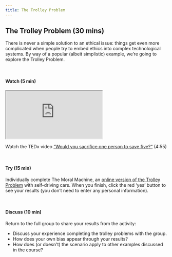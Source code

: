 ```yaml
---
title: The Trolley Problem
---
```


## The Trolley Problem (30 mins)

There is never a simple solution to an ethical issue: things get even more complicated when people try to embed ethics into complex technological systems. By way of a popular (albeit simplistic) example, we’re going to explore the Trolley Problem.

<br>

#### Watch (5 min)

<div class="embed-responsive embed-responsive-16by9">
  <iframe class="embed-responsive-item" src="https://www.youtube.com/embed/yg16u_bzjPE" allowfullscreen></iframe>
</div>

Watch the TEDx video [“Would you sacrifice one person to save five?“](https://www.youtube.com/watch?v=yg16u_bzjPE&ab_channel=TED-Ed) (4:55)

<br>

#### Try (15 min)

Individually complete The Moral Machine, an [online version of the Trolley Problem](https://www.moralmachine.net/) with self-driving cars. When you finish, click the red ‘yes’ button to see your results (you don’t need to enter any personal information). 

<br>

#### Discuss (10 min)

Return to the full group to share your results from the activity: 
* Discuss your experience completing the trolley problems with the group.
* How does your own bias appear through your results? 
* How does (or doesn't) the scenario apply to other examples discussed in the course? 
